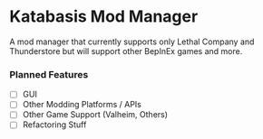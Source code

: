 # Katabasis Mod Manager

A mod manager that currently supports only Lethal Company and Thunderstore but will support other BepInEx games and more.

### Planned Features

- [ ] GUI
- [ ] Other Modding Platforms / APIs
- [ ] Other Game Support (Valheim, Others)
- [ ] Refactoring Stuff

